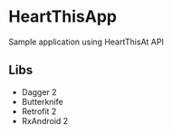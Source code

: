 # HeartThisApp

Sample application using HeartThisAt API

## Libs
 * Dagger 2 
 * Butterknife 
 * Retrofit 2
 * RxAndroid 2
